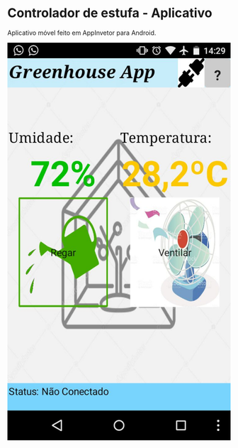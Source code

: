 # Controlador de estufa - Aplicativo
Aplicativo móvel feito em AppInvetor para Android.

![](print_do_app.jpeg)

